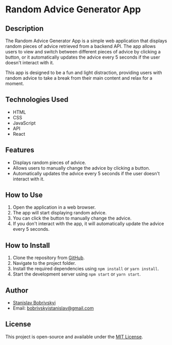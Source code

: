 # Random Advice Generator App

## Description

The Random Advice Generator App is a simple web application that displays random
pieces of advice retrieved from a backend API. The app allows users to view and
switch between different pieces of advice by clicking a button, or it
automatically updates the advice every 5 seconds if the user doesn't interact
with it.

This app is designed to be a fun and light distraction, providing users with
random advice to take a break from their main content and relax for a moment.

## Technologies Used

- HTML
- CSS
- JavaScript
- API
- React

## Features

- Displays random pieces of advice.
- Allows users to manually change the advice by clicking a button.
- Automatically updates the advice every 5 seconds if the user doesn't interact
  with it.

## How to Use

1. Open the application in a web browser.
2. The app will start displaying random advice.
3. You can click the button to manually change the advice.
4. If you don't interact with the app, it will automatically update the advice
   every 5 seconds.

## How to Install

1. Clone the repository from
   [GitHub](https://github.com/StanislavBobrivskyi/Advice-generator-app).
2. Navigate to the project folder.
3. Install the required dependencies using `npm install` or `yarn install`.
4. Start the development server using `npm start` or `yarn start`.

## Author

- [Stanislav Bobrivskyi](https://github.com/StanislavBobrivskyi/Advice-generator-app)
- Email: bobrivskyistanislav@gmail.com

## License

This project is open-source and available under the
[MIT License](https://opensource.org/licenses/MIT).
